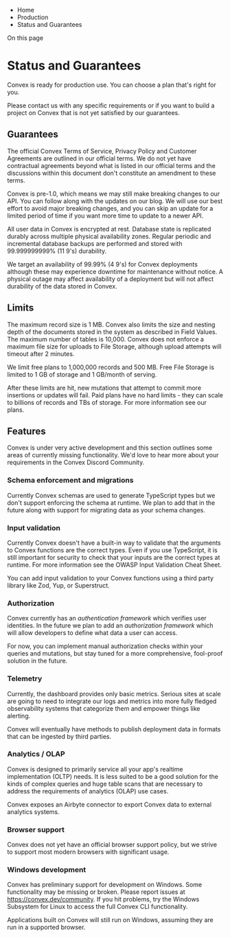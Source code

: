 <div>

<div>

<div>

<div>

-   Home
-   Production
-   Status and Guarantees

<div>

On this page

</div>

<div>

<div>

# Status and Guarantees

</div>

Convex is ready for production use. You can choose a plan that\'s right
for you.

Please contact us with any specific requirements or if you want to build
a project on Convex that is not yet satisfied by our guarantees.

## Guarantees​

The official Convex Terms of Service, Privacy Policy and Customer
Agreements are outlined in our official terms. We do not yet have
contractual agreements beyond what is listed in our official terms and
the discussions within this document don\'t constitute an amendment to
these terms.

Convex is pre-1.0, which means we may still make breaking changes to our
API. You can follow along with the updates on our blog. We will use our
best effort to avoid major breaking changes, and you can skip an update
for a limited period of time if you want more time to update to a newer
API.

All user data in Convex is encrypted at rest. Database state is
replicated durably across multiple physical availability zones. Regular
periodic and incremental database backups are performed and stored with
99.999999999% (11 9\'s) durability.

We target an availability of 99.99% (4 9\'s) for Convex deployments
although these may experience downtime for maintenance without notice. A
physical outage may affect availability of a deployment but will not
affect durability of the data stored in Convex.

## Limits​

The maximum record size is 1 MB. Convex also limits the size and nesting
depth of the documents stored in the system as described in Field
Values. The maximum number of tables is 10,000. Convex does not enforce
a maximum file size for uploads to File Storage, although upload
attempts will timeout after 2 minutes.

We limit free plans to 1,000,000 records and 500 MB. Free File Storage
is limited to 1 GB of storage and 1 GB/month of serving.

After these limits are hit, new mutations that attempt to commit more
insertions or updates will fail. Paid plans have no hard limits - they
can scale to billions of records and TBs of storage. For more
information see our plans.

## Features​

Convex is under very active development and this section outlines some
areas of currently missing functionality. We\'d love to hear more about
your requirements in the Convex Discord Community.

### Schema enforcement and migrations​

Currently Convex schemas are used to generate TypeScript types but we
don\'t support enforcing the schema at runtime. We plan to add that in
the future along with support for migrating data as your schema changes.

### Input validation​

Currently Convex doesn\'t have a built-in way to validate that the
arguments to Convex functions are the correct types. Even if you use
TypeScript, it is still important for security to check that your inputs
are the correct types at runtime. For more information see the OWASP
Input Validation Cheat Sheet.

You can add input validation to your Convex functions using a third
party library like Zod, Yup, or Superstruct.

### Authorization​

Convex currently has an *authentication framework* which verifies user
identities. In the future we plan to add an *authorization framework*
which will allow developers to define what data a user can access.

For now, you can implement manual authorization checks within your
queries and mutations, but stay tuned for a more comprehensive,
fool-proof solution in the future.

### Telemetry​

Currently, the dashboard provides only basic metrics. Serious sites at
scale are going to need to integrate our logs and metrics into more
fully fledged observability systems that categorize them and empower
things like alerting.

Convex will eventually have methods to publish deployment data in
formats that can be ingested by third parties.

### Analytics / OLAP​

Convex is designed to primarily service all your app\'s realtime
implementation (OLTP) needs. It is less suited to be a good solution for
the kinds of complex queries and huge table scans that are necessary to
address the requirements of analytics (OLAP) use cases.

Convex exposes an Airbyte connector to export Convex data to external
analytics systems.

### Browser support​

Convex does not yet have an official browser support policy, but we
strive to support most modern browsers with significant usage.

### Windows development​

Convex has preliminary support for development on Windows. Some
functionality may be missing or broken. Please report issues at
https://convex.dev/community. If you hit problems, try the Windows
Subsystem for Linux to access the full Convex CLI functionality.

Applications built on Convex will still run on Windows, assuming they
are run in a supported browser.

</div>

</div>

</div>

</div>

</div>
